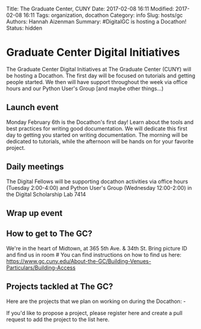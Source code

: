 Title: The Graduate Center, CUNY
Date: 2017-02-08 16:11
Modified: 2017-02-08 16:11
Tags: organization, docathon
Category: info
Slug: hosts/gc
Authors: Hannah Aizenman
Summary: #DigitalGC is hosting a Docathon!
Status: hidden


# Graduate Center Digital Initiatives

The Graduate Center Digital Initiatives at The Graduate Center (CUNY) will be hosting a Docathon. The first
day will be focused on tutorials and getting people started. We then will have support throughout the week 
via office hours and our Python User's Group [and maybe other things...)

## Launch event

Monday February 6th is the Docathon's first day! Learn about the tools and
best practices for writing good documentation. We will dedicate this first day to
getting you started on writing documentation. The morning will be dedicated to
tutorials, while the afternoon will be hands on for your favorite project. 
## Daily meetings

The Digital Fellows will be supporting docathon activities via office hours (Tuesday 2:00-4:00) 
and Python User's Group (Wednesday 12:00-2:00) in the Digital Scholarship Lab 7414

## Wrap up event


## How to get to The GC?

We're in the heart of Midtown, at 365 5th Ave. & 34th St. Bring picture ID and find us in room #
You can find instructions on how to find us here: 
https://www.gc.cuny.edu/About-the-GC/Building-Venues-Particulars/Building-Access

## Projects tackled at The GC?

Here are the projects that we plan on working on during the Docathon:
    - 
    
If you'd like to propose a project, please register here and create a pull request
to add the project to the list here.
